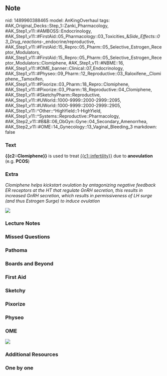 ## Note
nid: 1489960388465
model: AnKingOverhaul
tags: #AK_Original_Decks::Step_1::Zanki_Pharmacology, #AK_Step1_v11::#AMBOSS::Endocrinology, #AK_Step1_v11::#FirstAid::05_Pharmacology::03_Toxicities_&_Side_Effects::03_Drug_reactions_-_endocrine/reproductive, #AK_Step1_v11::#FirstAid::15_Repro::05_Pharm::05_Selective_Estrogen_Receptor_Modulators, #AK_Step1_v11::#FirstAid::15_Repro::05_Pharm::05_Selective_Estrogen_Receptor_Modulators::Clomiphene, #AK_Step1_v11::#NBME::16, #AK_Step1_v11::#OME_banner::Clinical::07_Endocrinology, #AK_Step1_v11::#Physeo::09_Pharm::12_Reproductive::03_Raloxifene,_Clomiphene,_Tamoxifen, #AK_Step1_v11::#Pixorize::03_Pharm::18_Repro::Clomiphene, #AK_Step1_v11::#Pixorize::03_Pharm::18_Reproductive::04_Clomiphene, #AK_Step1_v11::#SketchyPharm::Reproductive, #AK_Step1_v11::#UWorld::1000-9999::2000-2999::2095, #AK_Step1_v11::#UWorld::1000-9999::2000-2999::2905, #AK_Step1_v11::^Other::^HighYield::1-HighYield, #AK_Step1_v11::^Systems::Reproductive::Pharmacology, #AK_Step2_v11::#B&B::06_ObGyn::Gyne::04_Secondary_Amenorrhea, #AK_Step2_v11::#OME::14_Gynecology::13_Vaginal_Bleeding_3
markdown: false

### Text
<b>{{c2::Clomiphene}}</b> is used to treat
<u>{{c1::infertility}}</u> due to <b>anovulation</b> (e.g.
<b>PCOS</b>)

### Extra
<i>Clomiphene helps kickstart ovulation by antagonizing negative
feedback ER receptors at the HT that regulate GnRH secretion, this
results in increased GnRH secretion, which results in
permissiveness of LH surge (and thus Estrogen Surge) to induce
ovulation</i>
<div><img src="paste-291645459268232.jpg"></div>

### Lecture Notes


### Missed Questions


### Pathoma


### Boards and Beyond


### First Aid


### Sketchy


### Pixorize


### Physeo


### OME
<div class="ome-widget">
  <a href=
  "https://onlinemeded.org/spa/endocrinology?ref=anki"><img src=
  "_OME_AnkiFlashcards_Topic_2.png"></a>
</div>

### Additional Resources


### One by one

